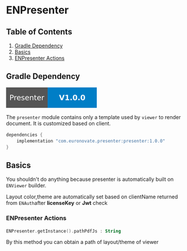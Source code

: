 # ENPresenter

## Table of Contents

1. [Gradle Dependency](#gradle-dependency)
2. [Basics](#basics)
3. [ENPresenter Actions](#presenterActions)

## Gradle Dependency

![badge_version](badge_version.svg)

The `presenter` module contains only a template used by `viewer` to render document. It is customized based on client.

```gradle
dependencies {
    implementation "com.euronovate.presenter:presenter:1.0.0"
}
```
## Basics

You shouldn't do anything because presenter is automatically built on `ENViewer` builder.

Layout color,theme are automatically set based on clientName returned from `ENAuth`after **licenseKey** or **Jwt** check

### ENPresenter Actions

```kotlin
ENPresenter.getInstance().pathPdfJs : String
```
By this method you can obtain a path of layout/theme of viewer